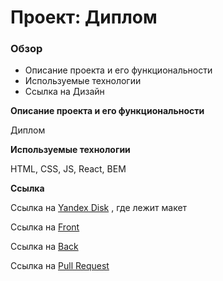 # Проект: Диплом

### Обзор

* Описание проекта и его функциональности
* Используемые технологии
* Ссылка на Дизайн 


**Описание проекта и его функциональности**

Диплом

**Используемые технологии**

HTML, CSS, JS, React, BEM

**Ссылка**

Ссылка на [Yandex Disk](https://disk.yandex.com/d/5LGV3P0eH0xshA) , где лежит макет 

Ссылка на [Front](https://diploma.project.nomoredomains.rocks)

Ссылка на [Back](https://api.diploma.project.nomoredomains.rocks)

Ссылка на [Pull Request](https://github.com/victoriasmi/movies-explorer-frontend/pull/3)
